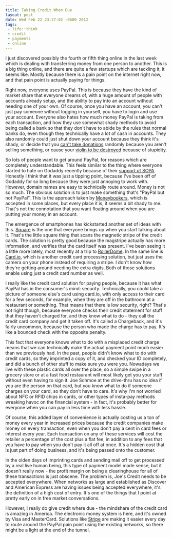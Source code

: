 ```yaml
--- 
title: Taking Credit When Due
layout: post
date: Wed Feb 22 23:27:02 -0600 2012
tags:
 - life::think
 - credit
 - payments
 - online
---
```

I just discovered possibly the fourth or fifth thing online in the
last week which is dealing with transferring money from one person to
another.  This is a big thing online, and there are quite a few
startups which are tackling it, it seems like.   Mostly because there
is a pain point on the internet right now, and that pain point is
actually paying for things.

Right now, everyone uses PayPal.  This is because they have the kind
of market share that everyone dreams of, with a huge amount of people
with accounts already setup, and the ability to pay into an account
without needing one of your own.  Of course, once you have an account,
you can't just pay someone without logging in yourself, you have to
login and use your account.  Everyone also hates how much money PayPal
is taking from each transaction, and how they use somewhat shady
methods to avoid being called a bank so that they don't have to abide
by the rules that normal banks do, even though they technically have a
lot of cash in accounts.  They also randomly could just shut down your
account because they think it's shady, or decide that you [can't take
donations][1] randomly because you aren't selling something, or cause
your [violin to be destroyed][2] because of stupidity.

[1]: http://www.huffingtonpost.com/2011/12/06/paypal-to-regretsy-sorry-_n_1132679.html
[2]: http://consumerist.com/2012/01/paypal-tells-buyer-to-destroy-purchased-violin-instead-of-return-for-refund.html

So lots of people want to get around PayPal, for reasons which are
completely understandable.  This feels similar to the thing where
everyone started to hate on Godaddy recently because of their [support
of SOPA][3].  Honestly I think that it was just a tipping point,
because I've been off of Godaddy for so long because they were just
annoying to work with.  However, domain names are easy to technically
route around.  Money is not so much.   The obvious solution is to just
make something that's "PayPal but not PayPal".  This is the approach
taken by [Moneybookers][4], which is accepted in some places, but
every place it is, it seems a bit shady to me.  That's not the
connotation that you want floating around when you are putting your
money in an account.

[3]: http://arstechnica.com/tech-policy/news/2011/12/godaddy-faces-december-29-boycott-over-sopa-support.ars
[4]: http://moneybookers.com

The emergence of smartphones has kickstarted another set of ideas with
this.  [Square][5] is the one that everyone brings up when you start
talking about it.  That's the little square thing that scans the
magnetic stripe of the credit cards.  The solution is pretty good
because the magstripe actually has more information, and verifies that
the card itself was present.  I've been seeing it a little more
lately, most recently at a trip to [RollerDome][6].  In the same line
is [Card.io][7], which is another credit card processing solution, but
just uses the camera on your phone instead of requiring a stripe.  I
don't know how they're getting around needing the extra digits.  Both
of those solutions enable using just a credit card number as well.

[5]: http://squareup.com
[6]: http://roller-dome.com
[7]: http://card.io

I really like the credit card solution for paying people, because it
has what PayPal has in the consumer's mind: security.  Technically,
you could take a picture of someone else's card using card.io, with
only access to their card for a few seconds, for example, when they
are off in the bathroom at a restaurant or something.  That means that
there is low security, right?  That's not right though, because
everyone checks their credit statement for stuff that they haven't
charged for, and they know what to do - they call the credit card
company and get it taken off.  It's called a Chargeback, and it's
fairly uncommon, because the person who made the charge has to pay.
It's like a bounced check with the opposite penalty.

This fact that everyone knows what to do with a misplaced credit charge
means that we can technically make the actual payment point much
easier than we previously had.  In the past, people didn't know what
to do with credit cards, so they imprinted a copy of it, and checked
your ID completely, and did a bunch of other stuff to make sure you
were you.  Nowadays we live with these plastic cards all over the
place, so a simple swipe in a grocery store or at a fast food
restaurant will most likely get you your stuff without even having to
sign it.  Joe Schmoe at the drive-thru has no idea if you are the
person on that card, but you know what to do if someone charges on
your card, so they don't have to care.  It's why I'm not worried about
NFC or RFID chips in cards, or other types of insta-pay methods
wreaking havoc on the financial system - in fact, it's probably better
for everyone when you can pay in less time with less hassle.

Of course, this added layer of convenience is actually costing us a
ton of money every year in increased prices because the credit
companies make money on every transaction, even when you don't pay a
cent in card fees or interest every year.  Each transaction on any of
these services will cost the retailer a percentage of the cost plus a
flat fee, in addition to any fees that you have to pay when you don't
pay it all off at once.  It's a hidden cost that is just part of doing
business, and it's being passed onto the customer.

In the olden days
of imprinting cards and sending mail off to get processed by a real
live human being, this type of payment model made sense, but it
doesn't really now - the profit margin on being a clearinghouse for
all of these transactions is just obscene.  The problem is, Joe's
Credit needs to be accepted everywhere.  When networks as large and
established as Discover and American Express are having issues being accepted
everywhere, it's the definition of a high cost of entry.  It's one of
the things that I point at pretty early on in free market
conversations.

However, I really do give credit where due - the
mindshare of the credit card is amazing in America.  The electronic
money system is here, and it's owned by Visa and MasterCard.
Solutions like [Stripe][8] are making it easier every day to route
around the PayPal pain point using the existing networks, so there
might be a light at the end of the tunnel.

[8]: http://stripe.com
